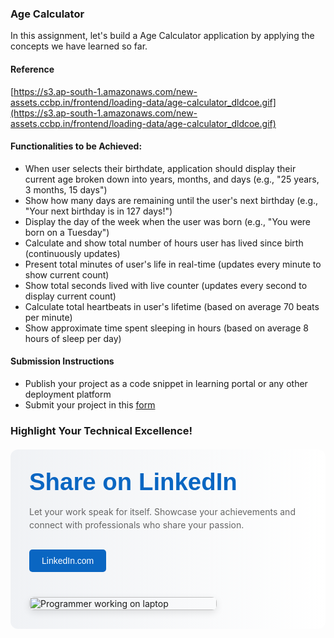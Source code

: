 ### Age Calculator

In this assignment, let's build a Age Calculator application by applying the concepts we have learned so far.

#### Reference

[https://s3.ap-south-1.amazonaws.com/new-assets.ccbp.in/frontend/loading-data/age-calculator_dldcoe.gif](https://s3.ap-south-1.amazonaws.com/new-assets.ccbp.in/frontend/loading-data/age-calculator_dldcoe.gif)

#### Functionalities to be Achieved:

- When user selects their birthdate, application should display their current age broken down into years, months, and days (e.g., "25 years, 3 months, 15 days")
- Show how many days are remaining until the user's next birthday (e.g., "Your next birthday is in 127 days!")
- Display the day of the week when the user was born (e.g., "You were born on a Tuesday")
- Calculate and show total number of hours user has lived since birth (continuously updates)
- Present total minutes of user's life in real-time (updates every minute to show current count)
- Show total seconds lived with live counter (updates every second to display current count)
- Calculate total heartbeats in user's lifetime (based on average 70 beats per minute)
- Show approximate time spent sleeping in hours (based on average 8 hours of sleep per day)

#### Submission Instructions

- Publish your project as a code snippet in learning portal or any other deployment platform
- Submit your project in this [form]()

### Highlight Your Technical Excellence!

<MultiLineNote>
<div style="display: flex; flex-wrap: wrap; gap: 40px; padding: 30px; background: linear-gradient(to right, #f0f2f5, #ffffff); border-radius: 12px; max-width: 1200px; margin: 20px auto;">
    <div style="flex: 1 1 300px;">
        <h2 style="font-family: Arial, sans-serif; color: #0a66c2; margin: 0 0 15px 0; font-size: clamp(1.5rem, 4vw, 2.5rem);">Share on LinkedIn</h2>
        <p style="color: #666; line-height: 1.5;">Let your work speak for itself. Showcase your achievements and connect with professionals who share your passion.</p>
        <a href="https://www.linkedin.com" 
           style="display: inline-block; margin-top: 15px; padding: 10px 20px; background-color: #0a66c2; color: white; text-decoration: none; border-radius: 5px; font-family: Arial, sans-serif;">
            LinkedIn.com
        </a>
    </div>
    <div style="flex: 0 1 300px;">
        <img src="https://res.cloudinary.com/dpvbaiyus/image/upload/v1730870613/programmer-work-laptop-computer-website-code-program-concept_133260-5402_ffsbmo.avif" 
             style="width: 100%; height: auto; border-radius: 8px; box-shadow: 0 4px 12px rgba(0,0,0,0.1);" 
             alt="Programmer working on laptop">
    </div>
</div>
</MultiLineNote>
